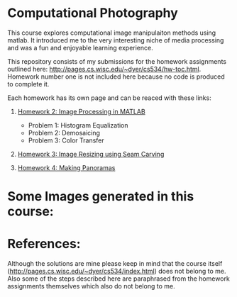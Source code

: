 # Computational Photography
This course explores computational image manipulaiton methods using matlab. It introduced me to the very interesting niche of media processing and was a fun and enjoyable learning experience.  

This repository consists of my submissions for the homework assignments outlined here: http://pages.cs.wisc.edu/~dyer/cs534/hw-toc.html. Homework number one is not included here because no code is produced to complete it.

Each homework has its own page and can be reaced with these links:

1. [Homework 2: Image Processing in MATLAB](HW2_image_processing_in_matlab/README.md)
     * Problem 1: Histogram Equalization
     * Problem 2: Demosaicing
     * Problem 3: Color Transfer
  
2. [Homework 3: Image Resizing using Seam Carving](HW3/README.md)
3. [Homework 4: Making Panoramas](HW4/README.md)

# Some Images generated in this course:



# References:
Although the solutions are mine please keep in mind that the course itself (http://pages.cs.wisc.edu/~dyer/cs534/index.html) does not belong to me. Also some of the steps described here are paraphrased from the homework assignments themselves which also do not belong to me.
